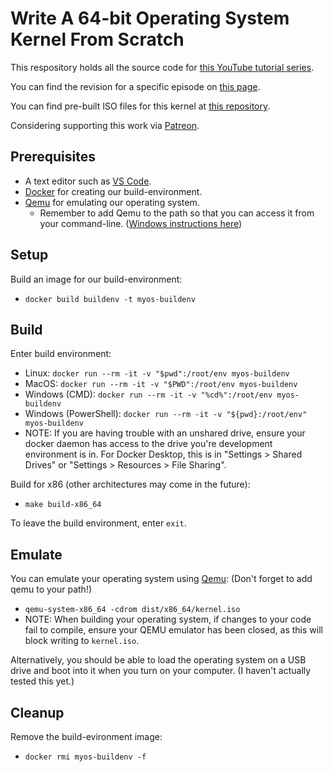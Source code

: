 # Write A 64-bit Operating System Kernel From Scratch

This respository holds all the source code for [this YouTube tutorial series](https://www.youtube.com/playlist?list=PLZQftyCk7_SeZRitx5MjBKzTtvk0pHMtp).

You can find the revision for a specific episode on [this page](https://github.com/davidcallanan/yt-os-series/tags).

You can find pre-built ISO files for this kernel at [this repository](https://github.com/davidcallanan/os-series-isos).

Considering supporting this work via [Patreon](http://patreon.com/codepulse).

## Prerequisites

 - A text editor such as [VS Code](https://code.visualstudio.com/).
 - [Docker](https://www.docker.com/) for creating our build-environment.
 - [Qemu](https://www.qemu.org/) for emulating our operating system.
   - Remember to add Qemu to the path so that you can access it from your command-line. ([Windows instructions here](https://dev.to/whaleshark271/using-qemu-on-windows-10-home-edition-4062))

## Setup

Build an image for our build-environment:
 - `docker build buildenv -t myos-buildenv`

## Build

Enter build environment:
 - Linux: `docker run --rm -it -v "$pwd":/root/env myos-buildenv`
 - MacOS: `docker run --rm -it -v "$PWD":/root/env myos-buildenv`
 - Windows (CMD): `docker run --rm -it -v "%cd%":/root/env myos-buildenv`
 - Windows (PowerShell): `docker run --rm -it -v "${pwd}:/root/env" myos-buildenv`
 - NOTE: If you are having trouble with an unshared drive, ensure your docker daemon has access to the drive you're development environment is in. For Docker Desktop, this is in "Settings > Shared Drives" or "Settings > Resources > File Sharing".

Build for x86 (other architectures may come in the future):
 - `make build-x86_64`

To leave the build environment, enter `exit`.

## Emulate

You can emulate your operating system using [Qemu](https://www.qemu.org/): (Don't forget to add qemu to your path!)

 - `qemu-system-x86_64 -cdrom dist/x86_64/kernel.iso`
 - NOTE: When building your operating system, if changes to your code fail to compile, ensure your QEMU emulator has been closed, as this will block writing to `kernel.iso`.

Alternatively, you should be able to load the operating system on a USB drive and boot into it when you turn on your computer. (I haven't actually tested this yet.)

## Cleanup

Remove the build-evironment image:
 - `docker rmi myos-buildenv -f`
